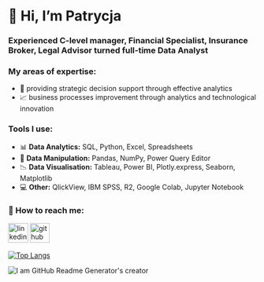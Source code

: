 # 👋 Hi, I’m Patrycja
  
### Experienced C-level manager, Financial Specialist, Insurance Broker, Legal Advisor turned full-time Data Analyst

### My areas of expertise: 
  - :dart: providing strategic decision support through effective analytics
  - :chart_with_upwards_trend: business processes improvement through analytics and technological innovation

### Tools I use:
- :bar_chart: **Data Analytics:** SQL, Python, Excel, Spreadsheets
- :wrench: **Data Manipulation:** Pandas, NumPy, Power Query Editor
- :chart_with_downwards_trend: **Data Visualisation:** Tableau, Power BI, Plotly.express, Seaborn, Matplotlib
- :computer: **Other:** QlickView, IBM SPSS, R2, Google Colab, Jupyter Notebook
  
### :speech_balloon: How to reach me: 
[<img src='https://cdn.jsdelivr.net/npm/simple-icons@3.0.1/icons/linkedin.svg' alt='linkedin' height='40'>](https://www.linkedin.com/in/patrycja-danilczuk/) 
[<img src='https://cdn.jsdelivr.net/npm/simple-icons@3.0.1/icons/github.svg' alt='github' height='40'>](https://github.com/PatrycjaDanilczuk)  

[![Top Langs](https://github-readme-stats.vercel.app/api/top-langs/?username=PatrycjaDanilczuk)](https://github.com/anuraghazra/github-readme-stats)

![I am GitHub Readme Generator's creator](https://search.app.goo.gl/BdYusQS)

 

<!---
PatrycjaDanilczuk/PatrycjaDanilczuk is a ✨ special ✨ repository because its `README.md` (this file) appears on your GitHub profile.
You can click the Preview link to take a look at your changes.
--->

